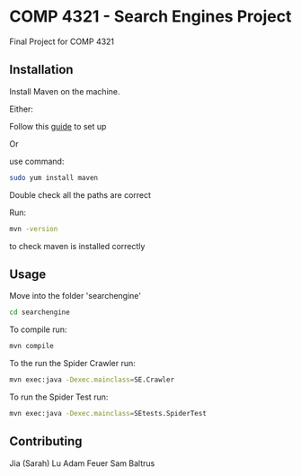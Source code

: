 # COMP 4321 - Search Engines Project

Final Project for COMP 4321

## Installation

Install Maven on the machine.

Either:

Follow this [guide](https://www.javahelps.com/2017/10/install-apache-maven-on-linux.html) to set up

Or

use command:

```bash
sudo yum install maven
```

Double check all the paths are correct

Run:

```bash
mvn -version
```
to check maven is installed correctly



## Usage

Move into the folder 'searchengine'
```bash
cd searchengine
```

To compile run:

```bash
mvn compile
```

To the run the Spider Crawler run:

```bash
mvn exec:java -Dexec.mainclass=SE.Crawler
```

To run the Spider Test run:
```bash
mvn exec:java -Dexec.mainclass=SEtests.SpiderTest
```


## Contributing
Jia (Sarah) Lu
Adam Feuer
Sam Baltrus
